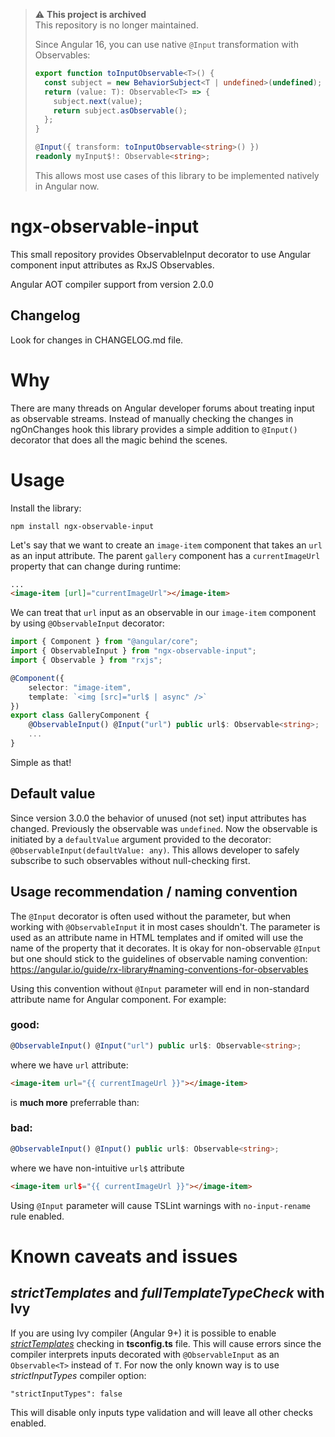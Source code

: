 > ⚠️ **This project is archived**  
> This repository is no longer maintained.  
> 
> Since Angular 16, you can use native `@Input` transformation with Observables:  
> 
> ```ts 
> export function toInputObservable<T>() {
>   const subject = new BehaviorSubject<T | undefined>(undefined);
>   return (value: T): Observable<T> => {
>     subject.next(value);
>     return subject.asObservable();
>   };
> }
> 
> @Input({ transform: toInputObservable<string>() })
> readonly myInput$!: Observable<string>;
> ```  
> 
> This allows most use cases of this library to be implemented natively in Angular now.

# ngx-observable-input

This small repository provides ObservableInput decorator to use Angular component input attributes as RxJS Observables.

Angular AOT compiler support from version 2.0.0

## Changelog

Look for changes in CHANGELOG.md file.

# Why

There are many threads on Angular developer forums about treating input as observable streams. Instead of manually checking the changes in ngOnChanges hook this library provides a simple addition to `@Input()` decorator that does all the magic behind the scenes.

# Usage

Install the library:

`npm install ngx-observable-input`

Let's say that we want to create an `image-item` component that takes an `url` as an input attribute. The parent `gallery` component has a `currentImageUrl` property that can change during runtime:

```html
...
<image-item [url]="currentImageUrl"></image-item>
```

We can treat that `url` input as an observable in our `image-item` component by using `@ObservableInput` decorator:

```ts
import { Component } from "@angular/core";
import { ObservableInput } from "ngx-observable-input";
import { Observable } from "rxjs";

@Component({
    selector: "image-item",
    template: `<img [src]="url$ | async" />`
})
export class GalleryComponent {
    @ObservableInput() @Input("url") public url$: Observable<string>;
    ...
}
```

Simple as that!

## Default value

Since version 3.0.0 the behavior of unused (not set) input attributes has changed. Previously the observable was `undefined`. Now the observable is initiated by a `defaultValue` argument provided to the decorator: `@ObservableInput(defaultValue: any)`. This allows developer to safely subscribe to such observables without null-checking first.

## Usage recommendation / naming convention

The `@Input` decorator is often used without the parameter, but when working with `@ObservableInput` it in most cases shouldn't. The parameter is used as an attribute name in HTML templates and if omited will use the name of the property that it decorates. It is okay for non-observable `@Input` but one should stick to the guidelines of observable naming convention: https://angular.io/guide/rx-library#naming-conventions-for-observables

Using this convention without `@Input` parameter will end in non-standard attribute name for Angular component. For example:

### good:
```ts
@ObservableInput() @Input("url") public url$: Observable<string>;
```
where we have `url` attribute:
```html
<image-item url="{{ currentImageUrl }}"></image-item>
```

is **much more** preferrable than:

### bad:
```ts
@ObservableInput() @Input() public url$: Observable<string>;
```
where we have non-intuitive `url$` attribute
```html
<image-item url$="{{ currentImageUrl }}"></image-item>
```

Using `@Input` parameter will cause TSLint warnings with `no-input-rename` rule enabled.

# Known caveats and issues
## *strictTemplates* and *fullTemplateTypeCheck* with Ivy
If you are using Ivy compiler (Angular 9+) it is possible to enable [*strictTemplates*](https://angular.io/guide/template-typecheck) checking in **tsconfig.ts** file. This will cause errors since the compiler interprets inputs decorated with `@ObservableInput` as an `Observable<T>` instead of `T`. For now the only known way is to use *strictInputTypes* compiler option:
```
"strictInputTypes": false
```
This will disable only inputs type validation and will leave all other checks enabled.
